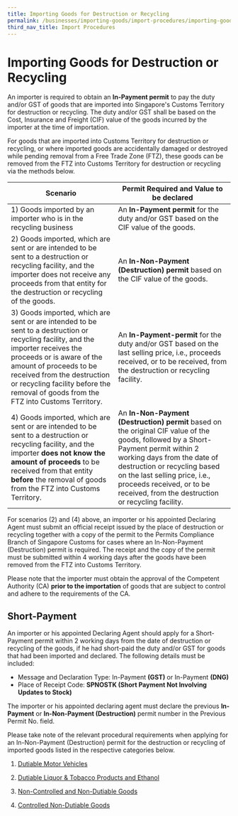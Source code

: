 ```yaml
---
title: Importing Goods for Destruction or Recycling
permalink: /businesses/importing-goods/import-procedures/importing-goods-for-destruction-or-recycling
third_nav_title: Import Procedures
---
```


# Importing Goods for Destruction or Recycling

An importer is required to obtain an  **In-Payment permit**  to pay the duty and/or GST of goods that are imported into Singapore's Customs Territory for destruction or recycling. The duty and/or GST shall be based on the Cost, Insurance and Freight (CIF) value of the goods incurred by the importer at the time of importation.

For goods that are imported into Customs Territory for destruction or recycling, or where imported goods are accidentally damaged or destroyed while pending removal from a Free Trade Zone (FTZ), these goods can be removed from the FTZ into Customs Territory for destruction or recycling via the methods below.

| **Scenario** | **Permit Required and Value to be declared** |
|--|--|
| 1) Goods imported by an importer who is in the recycling business | An **In-Payment permit** for the duty and/or GST based on the CIF value of the goods. |
| 2) Goods imported, which are sent or are intended to be sent to a destruction or recycling facility, and the importer does not receive any proceeds from that entity for the destruction or recycling of the goods. | An **In-Non-Payment (Destruction) permit** based on the CIF value of the goods. |
| 3) Goods imported, which are sent or are intended to be sent to a destruction or recycling facility, and the importer receives the proceeds or is aware of the amount of proceeds to be received from the destruction or recycling facility before the removal of goods from the FTZ into Customs Territory. | An **In-Payment-permit** for the duty and/or GST based on the last selling price, i.e., proceeds received, or to be received, from the destruction or recycling facility. |
| 4) Goods imported, which are sent or are intended to be sent to a destruction or recycling facility, and the importer **does not know the amount of proceeds** to be received from that entity **before** the removal of goods from the FTZ into Customs Territory. | An **In-Non-Payment (Destruction) permit** based on the original CIF value of the goods, followed by a Short-Payment permit within 2 working days from the date of destruction or recycling based on the last selling price, i.e., proceeds received, or to be received, from the destruction or recycling facility. |

For scenarios (2) and (4) above, an importer or his appointed Declaring Agent must submit an official receipt issued by the place of destruction or recycling together with a copy of the permit to the Permits Compliance Branch of Singapore Customs for cases where an In-Non-Payment (Destruction) permit is required. The receipt and the copy of the permit must be submitted within 4 working days after the goods have been removed from the FTZ into Customs Territory.

Please note that the importer must obtain the approval of the Competent Authority (CA)  **prior to the importation** of goods that are subject to control and adhere to the requirements of the CA.

## Short-Payment

An importer or his appointed Declaring Agent should apply for a Short-Payment permit within 2 working days from the date of destruction or recycling of the goods, if he had short-paid the duty and/or GST for goods that had been imported and declared. The following details must be included:

-   Message and Declaration Type: In-Payment  **(GST)**  or In-Payment  **(DNG)**
-   Place of Receipt Code:  **SPNOSTK (Short Payment Not Involving Updates to Stock)**

The importer or his appointed declaring agent must declare the previous  **In-Payment**  or  **In-Non-Payment (Destruction)**  permit number in the Previous Permit No. field.

Please take note of the relevant procedural requirements when applying for an In-Non-Payment (Destruction) permit for the destruction or recycling of imported goods listed in the respective categories below.

1. [Dutiable Motor Vehicles](/businesses/importing-goods/import-procedures/importing-goods-for-destruction-or-recycling/dutiable-motor-vehicles)

2. [Dutiable Liquor & Tobacco Products and Ethanol](/businesses/importing-goods/import-procedures/importing-goods-for-destruction-or-recycling/dutiable-liquor-tobacco-ethanol) 

3. [Non-Controlled and Non-Dutiable Goods](/businesses/importing-goods/import-procedures/importing-goods-for-destruction-or-recycling/nc-nd-goods)

4. [Controlled Non-Dutiable Goods](/businesses/importing-goods/import-procedures/importing-goods-for-destruction-or-recycling/controlled-nd-goods)
